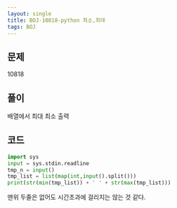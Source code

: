 ```yaml
---
layout: single
title: BOJ-10818-python 최소,최대
tags: BOJ
---
```


## 문제  
10818
  
## 풀이  
배열에서 최대 최소 출력

## 코드  

```python
import sys
input = sys.stdin.readline
tmp_n = input()
tmp_list = list(map(int,input().split()))
print(str(min(tmp_list)) + ' ' + str(max(tmp_list)))
```

맨위 두줄은 없어도 시간초과에 걸리지는 않는 것 같다.